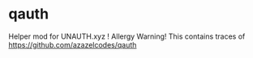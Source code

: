 # qauth
Helper mod for UNAUTH.xyz
! Allergy Warning! This contains traces of https://github.com/azazelcodes/qauth

